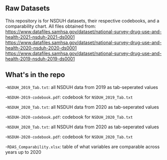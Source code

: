 ## Raw Datasets
This repository is for NSDUH datasets, their respective codebooks, and a comparability chart. All files obtained from:
https://www.datafiles.samhsa.gov/dataset/national-survey-drug-use-and-health-2021-nsduh-2021-ds0001
https://www.datafiles.samhsa.gov/dataset/national-survey-drug-use-and-health-2020-nsduh-2020-ds0001
https://www.datafiles.samhsa.gov/dataset/national-survey-drug-use-and-health-2019-nsduh-2019-ds0001

## What's in the repo

-`NSDUH_2019_Tab.txt`: all NSDUH data from 2019 as tab-seperated values

-`NSDUH-2019-codebook.pdf`: codebook for `NSDUH_2019_Tab.txt`

-`NSDUH_2020_Tab.txt`: all NSDUH data from 2020 as tab-seperated values

-`NSDUH-2020-codebook.pdf`: codebook for `NSDUH_2020_Tab.txt`

-`NSDUH_2020_Tab.txt`: all NSDUH data from 2020 as tab-seperated values

-`NSDUH-2020-codebook.pdf`: codebook for `NSDUH_2020_Tab.txt`

-`RDAS_Comparability.xlsx`: table of what variables are comparable across years up to 2020